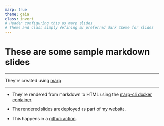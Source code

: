 ```yaml
---
marp: true
theme: gaia 
class: invert
# Header configuring this as marp slides
# Theme and class simply defining my preferred dark theme for slides
---
```


<!-- A slide with a title -->
# These are some sample markdown slides

---

<!-- Three dash breaks start a new slide -->
<!-- This one just has some text and a link -->

They're created using [marp](https://marp.app/)

---

<!-- Another slide with some bullet points -->

* They're rendered from markdown to HTML using the [marp-cli docker container](https://github.com/marp-team/marp-cli#docker).

* The rendered slides are deployed as part of my website.

* This happens in a [github action](https://github.com/UnseenWizzard/unseenwizzard.github.io/blob/8d812ca33bfac4106ddf5f58512740e925c835fa/.github/workflows/render-slides.yaml).